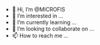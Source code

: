 - 👋 Hi, I’m @MICROFIS
- 👀 I’m interested in ...
- 🌱 I’m currently learning ...
- 💞️ I’m looking to collaborate on ...
- 📫 How to reach me ...

<!---
MICROFIS/MICROFIS is a ✨ special ✨ repository because its `README.md` (this file) appears on your GitHub profile.
You can click the Preview link to take a look at your changes.
--->
